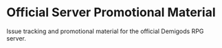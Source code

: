 Official Server Promotional Material
====================================

Issue tracking and promotional material for the official Demigods RPG server.
